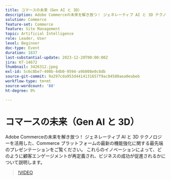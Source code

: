 ```yaml
---
title: コマースの未来（Gen AI と 3D）
description: Adobe Commerceの未来を解き放つ！ ジェネレーティブ AI と 3D テクノロジーを活用した、Commerce プラットフォームの最新の機能強化に関する最先端のプレゼンテーションをご覧ください。 これらのイノベーションによって、どのように顧客エンゲージメントが再定義され、ビジネスの成功が促進されるかについて説明します。
solution: Commerce
feature-set: Commerce
feature: Site Management
topic: Artificial Intelligence
role: Leader, User
level: Beginner
doc-type: Event
duration: 1837
last-substantial-update: 2023-12-20T00:00:00Z
jira: KT-14672
thumbnail: 3426312.jpeg
exl-id: 5c6c8be7-490b-44b0-9594-a9b008e0c8db
source-git-commit: 9a297cda953d4414131657f9ac84580aea0eabeb
workflow-type: tm+mt
source-wordcount: '88'
ht-degree: 0%

---
```


# コマースの未来（Gen AI と 3D）

Adobe Commerceの未来を解き放つ！ ジェネレーティブ AI と 3D テクノロジーを活用した、Commerce プラットフォームの最新の機能強化に関する最先端のプレゼンテーションをご覧ください。 これらのイノベーションによって、どのように顧客エンゲージメントが再定義され、ビジネスの成功が促進されるかについて説明します。

>[!VIDEO](https://video.tv.adobe.com/v/3426312/?learn=on)
